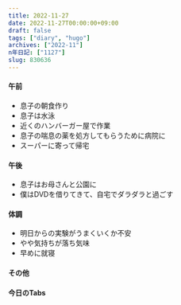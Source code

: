 ```yaml
---
title: 2022-11-27
date: 2022-11-27T00:00:00+09:00
draft: false
tags: ["diary", "hugo"]
archives: ["2022-11"]
n年日記: ["1127"]
slug: 830636
---
```

#### 午前
- 息子の朝食作り
- 息子は水泳
- 近くのハンバーガー屋で作業
- 息子の喘息の薬を処方してもらうために病院に
- スーパーに寄って帰宅
#### 午後
- 息子はお母さんと公園に
- 僕はDVDを借りてきて、自宅でダラダラと過ごす
#### 体調
- 明日からの実験がうまくいくか不安
- やや気持ちが落ち気味
- 早めに就寝
#### その他
#### 今日のTabs